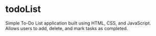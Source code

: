 # todoList
Simple To-Do List application built using HTML, CSS, and JavaScript. Allows users to add, delete, and mark tasks as completed.
